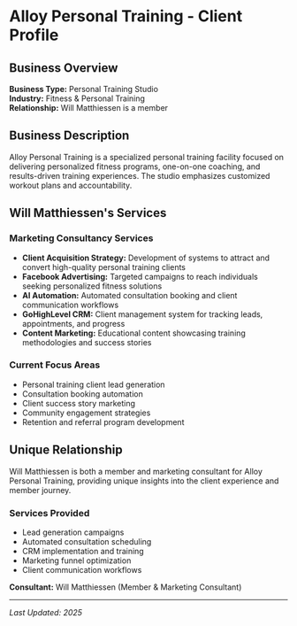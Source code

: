 # Alloy Personal Training - Client Profile

## Business Overview
**Business Type:** Personal Training Studio  
**Industry:** Fitness & Personal Training  
**Relationship:** Will Matthiessen is a member

## Business Description
Alloy Personal Training is a specialized personal training facility focused on delivering personalized fitness programs, one-on-one coaching, and results-driven training experiences. The studio emphasizes customized workout plans and accountability.

## Will Matthiessen's Services

### Marketing Consultancy Services
- **Client Acquisition Strategy:** Development of systems to attract and convert high-quality personal training clients
- **Facebook Advertising:** Targeted campaigns to reach individuals seeking personalized fitness solutions
- **AI Automation:** Automated consultation booking and client communication workflows
- **GoHighLevel CRM:** Client management system for tracking leads, appointments, and progress
- **Content Marketing:** Educational content showcasing training methodologies and success stories

### Current Focus Areas
- Personal training client lead generation
- Consultation booking automation
- Client success story marketing
- Community engagement strategies
- Retention and referral program development

## Unique Relationship
Will Matthiessen is both a member and marketing consultant for Alloy Personal Training, providing unique insights into the client experience and member journey.

### Services Provided
- Lead generation campaigns
- Automated consultation scheduling
- CRM implementation and training
- Marketing funnel optimization
- Client communication workflows

**Consultant:** Will Matthiessen (Member & Marketing Consultant)

---
*Last Updated: 2025*
